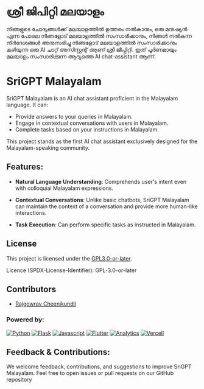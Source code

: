 # ശ്രീ ജിപിറ്റി മലയാളം

നിങ്ങളുടെ ചോദ്യങ്ങൾക്ക് മലയാളത്തിൽ ഉത്തരം നൽകാനും, ഒരു മനുഷ്യൻ എന്ന പോലെ നിങ്ങളോട് മലയാളത്തിൽ സംസാരിക്കാനും,
നിങ്ങൾ നൽകുന്ന നിർദേശങ്ങൾ അനുസരിച്ചു നിങ്ങളോട് മലയാളത്തിൽ സംസാരിക്കാനും കഴിയുന്ന ഒരു AI ചാറ്റ് അസിസ്റ്റന്റ് ആണ് ശ്രീ ജീപ്പിറ്റി.
ഇത് പൂർണമായും മലയാളം സംസാരിക്കുന്ന ആദ്യത്തെ AI chat-assistant ആണ്.


# SriGPT Malayalam

SriGPT Malayalam is an AI chat assistant proficient in the Malayalam language. It can:

- Provide answers to your queries in Malayalam.
- Engage in contextual conversations with users in Malayalam.
- Complete tasks based on your instructions in Malayalam.

This  project stands as the first AI chat assistant exclusively designed for the Malayalam-speaking community.

## Features:

- **Natural Language Understanding**: Comprehends user's intent even with colloquial Malayalam expressions.
  
- **Contextual Conversations**: Unlike basic chatbots, SriGPT Malayalam can maintain the context of a conversation and provide more human-like interactions.
  
- **Task Execution**: Can perform specific tasks as instructed in Malayalam.

## License

This project is licensed under the [GPL3.0-or-later](LICENSE). 

Licence (SPDX-License-Identifier): GPL-3.0-or-later

## Contributors

- [Rajgowrav Cheenikundil](https://github.com/karpathyan)

### Powered by:

[![Python](https://img.shields.io/badge/python-black?style=for-the-badge&logo=python)](https://github.com/karpathyan)
[![Flask](https://img.shields.io/badge/Flask-000000?style=for-the-badge&logo=flask&logoColor=white)](https://github.com/karpathyan)
[![Javascript](https://img.shields.io/badge/JavaScript-323330?style=for-the-badge&logo=javascript&logoColor=F7DF1E)](https://github.com/karpathyan)
[![Flutter](https://img.shields.io/badge/Flutter-02569B?style=for-the-badge&logo=flutter&logoColor=white)](https://github.com/karpathyan)
[![Analytics](https://img.shields.io/badge/Google%20Analytics-E37400?style=for-the-badge&logo=google%20analytics&logoColor=white)](https://github.com/karpathyan)
[![Vercell](https://img.shields.io/badge/Vercel-000000?style=for-the-badge&logo=vercel&logoColor=white)](https://github.com/karpathyan)

## Feedback & Contributions:

We welcome feedback, contributions, and suggestions to improve SriGPT Malayalam. Feel free to open issues or pull requests on our GitHub repository
